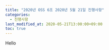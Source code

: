 ```yaml
---
title: "2020년 OSS 6조 2020년 5월 21일 진행사항"
categories: 
  - 진행사항
last_modified_at: 2020-05-21T13:00:00+09:00
toc: true
---
```


Hello  

